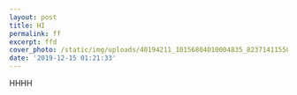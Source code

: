 ```yaml
---
layout: post
title: HI
permalink: ff
excerpt: ffd
cover_photo: /static/img/uploads/40194211_10156804010004835_8237141155058286592_n_3_.png
date: '2019-12-15 01:21:33'
---
```

HHHH
